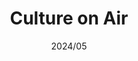---
title: "Culture on Air"
description: "Explore what the world is listening to! Experimental Unity project."
image: "cultureonair.webp"
link: "https://koeni.dev/projects/cultureonair"
tags: ["Unity"]
date: "2024/05"
category: "games"
live: true
---